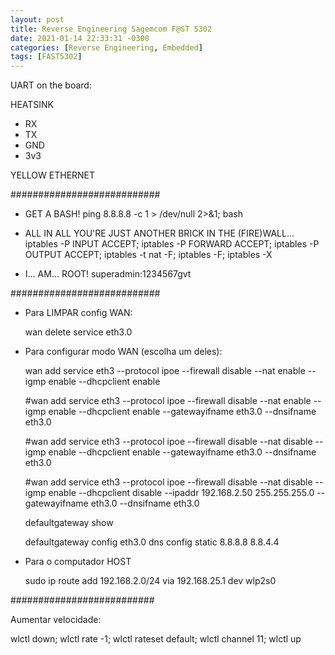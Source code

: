 ```yaml
---
layout: post
title: Reverse Engineering Sagemcom F@ST 5302
date: 2021-01-14 22:33:31 -0300
categories: [Reverse Engineering, Embedded]
tags: [FAST5302]
---
```


UART on the board:

HEATSINK

- RX
- TX
- GND
- 3v3

YELLOW ETHERNET


###########################

- GET A BASH!
	 ping 8.8.8.8 -c 1 > /dev/null 2>&1; bash

- ALL IN ALL YOU'RE JUST ANOTHER BRICK IN THE (FIRE)WALL...
	iptables -P INPUT ACCEPT; iptables -P FORWARD ACCEPT; iptables -P OUTPUT ACCEPT; iptables -t nat -F; iptables -F; iptables -X
	
- I... AM... ROOT!
	superadmin:1234567gvt

###########################

- Para LIMPAR config WAN:

  wan delete service eth3.0

- Para configurar modo WAN (escolha um deles):

  wan add service eth3 --protocol ipoe --firewall disable --nat enable --igmp enable --dhcpclient enable

  #wan add service eth3 --protocol ipoe --firewall disable --nat enable --igmp enable --dhcpclient enable --gatewayifname eth3.0 --dnsifname eth3.0

  #wan add service eth3 --protocol ipoe --firewall disable --nat disable --igmp enable --dhcpclient enable --gatewayifname eth3.0 --dnsifname eth3.0	

  #wan add service eth3 --protocol ipoe --firewall disable --nat disable --igmp enable --dhcpclient disable --ipaddr 192.168.2.50 255.255.255.0 --gatewayifname eth3.0 --dnsifname eth3.0

  defaultgateway show

  defaultgateway config eth3.0
  dns config static 8.8.8.8 8.8.4.4

- Para o computador HOST

  sudo ip route add 192.168.2.0/24 via 192.168.25.1 dev wlp2s0

##########################

Aumentar velocidade:

wlctl down; wlctl rate -1; wlctl rateset default; wlctl channel 11; wlctl up

